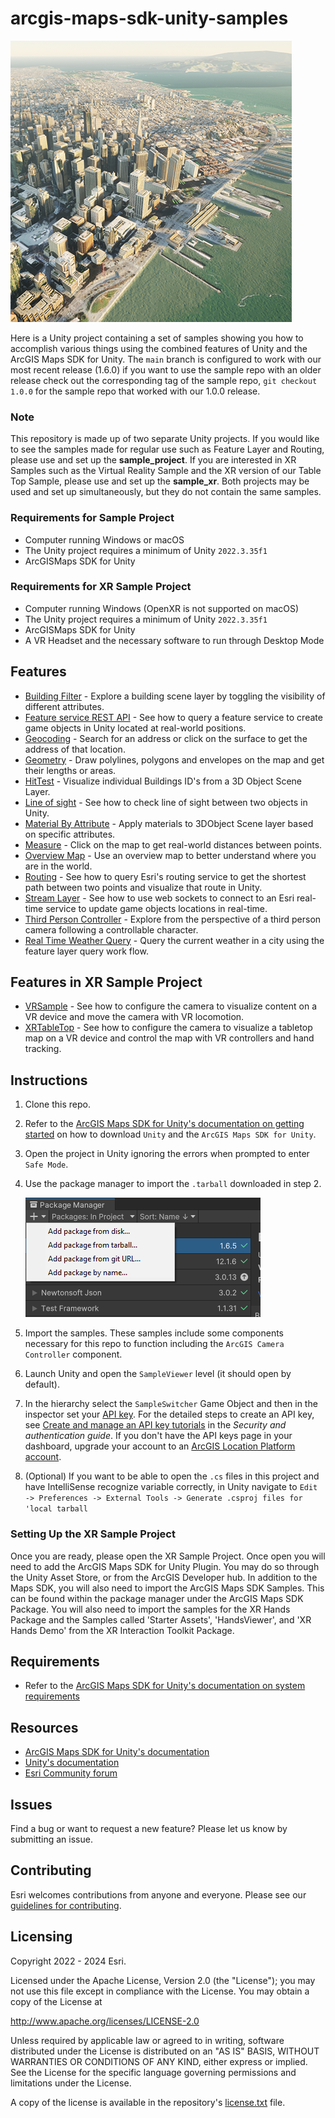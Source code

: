 # arcgis-maps-sdk-unity-samples

![image](arcgis-maps-sdk-unity-samples.png)

Here is a Unity project containing a set of samples showing you how to accomplish various things using the combined features of Unity and the ArcGIS Maps SDK for Unity. The `main` branch is configured to work with our most recent release (1.6.0) if you want to use the sample repo with an older release check out the corresponding tag of the sample repo, `git checkout 1.0.0` for the sample repo that worked with our 1.0.0 release.

### Note

This repository is made up of two separate Unity projects. If you would like to see the samples made for regular use such as Feature Layer and Routing, please use and set up the **sample_project**. If you are interested in XR Samples such as the Virtual Reality Sample and the XR version of our Table Top Sample, please use and set up the **sample_xr**. Both projects may be used and set up simultaneously, but they do not contain the same samples.

### Requirements for Sample Project

* Computer running Windows or macOS
* The Unity project requires a minimum of Unity `2022.3.35f1`
* ArcGISMaps SDK for Unity

### Requirements for XR Sample Project

* Computer running Windows (OpenXR is not supported on macOS)
* The Unity project requires a minimum of Unity `2022.3.35f1`
* ArcGISMaps SDK for Unity
* A VR Headset and the necessary software to run through Desktop Mode

## Features
* [Building Filter](https://github.com/Esri/arcgis-maps-sdk-unity-samples/tree/main/sample_project/Assets/SampleViewer/Samples/BuildingFilter) - Explore a building scene layer by toggling the visibility of different attributes.
* [Feature service REST API](https://github.com/Esri/arcgis-maps-sdk-unity-samples/tree/main/sample_project/Assets/SampleViewer/Samples/FeatureLayer) - See how to query a feature service to create game objects in Unity located at real-world positions.
* [Geocoding](https://github.com/Esri/arcgis-maps-sdk-unity-samples/tree/main/sample_project/Assets/SampleViewer/Samples/Geocoding) - Search for an address or click on the surface to get the address of that location.
* [Geometry](https://github.com/Esri/arcgis-maps-sdk-unity-samples/tree/main/sample_project/Assets/SampleViewer/Samples/Geometry) - Draw polylines, polygons and envelopes on the map and get their lengths or areas.
* [HitTest](https://github.com/Esri/arcgis-maps-sdk-unity-samples/tree/main/sample_project/Assets/SampleViewer/Samples/HitTest) - Visualize individual Buildings ID's from a 3D Object Scene Layer.
* [Line of sight](https://github.com/Esri/arcgis-maps-sdk-unreal-engine-samples/tree/main/sample_project/Content/SampleViewer/Samples/LineOfSight) - See how to check line of sight between two objects in Unity.
* [Material By Attribute](https://github.com/Esri/arcgis-maps-sdk-unity-samples/tree/main/sample_project/Assets/SampleViewer/Samples/MaterialByAttribute) - Apply materials to 3DObject Scene layer based on specific attributes.
* [Measure](https://github.com/Esri/arcgis-maps-sdk-unity-samples/tree/main/sample_project/Assets/SampleViewer/Samples/Measure) - Click on the map to get real-world distances between points.
* [Overview Map](https://github.com/Esri/arcgis-maps-sdk-unity-samples/tree/main/sample_project/Assets/SampleViewer/Samples/OverviewMap/readme.md) - Use an overview map to better understand where you are in the world.
* [Routing](https://github.com/Esri/arcgis-maps-sdk-unity-samples/tree/main/sample_project/Assets/SampleViewer/Samples/Routing) - See how to query Esri's routing service to get the shortest path between two points and visualize that route in Unity.
* [Stream Layer](https://github.com/Esri/arcgis-maps-sdk-unity-samples/tree/main/sample_project/Assets/SampleViewer/Samples/StreamLayer) - See how to use web sockets to connect to an Esri real-time service to update game objects locations in real-time.
* [Third Person Controller](https://github.com/Esri/arcgis-maps-sdk-unity-samples/tree/main/sample_project/Assets/SampleViewer/Samples/ThirdPerson) - Explore from the perspective of a third person camera following a controllable character.
* [Real Time Weather Query](https://github.com/Esri/arcgis-maps-sdk-unity-samples/blob/main/sample_project/Assets/SampleViewer/Samples/WeatherQuery/readme.md) - Query the current weather in a city using the feature layer query work flow.

## Features in XR Sample Project

* [VRSample](https://github.com/Esri/arcgis-maps-sdk-unity-samples/tree/main/xr_sample_project//Assets/SampleViewer/Samples/VRSample) - See how to configure the camera to visualize content on a VR device and move the camera with VR locomotion.
* [XRTableTop](https://github.com/Esri/arcgis-maps-sdk-unity-samples/tree/main/xr_sample_project/Assets/SampleViewer/Samples/XRTableTop) - See how to configure the camera to visualize a tabletop map on a VR device and control the map with VR controllers and hand tracking.

## Instructions

1. Clone this repo.
2. Refer to the [ArcGIS Maps SDK for Unity's documentation on getting started](https://developers.arcgis.com/unity/get-started/) on how to download `Unity` and the `ArcGIS Maps SDK for Unity`.
3. Open the project in Unity ignoring the errors when prompted to enter `Safe Mode`.
4. Use the package manager to import the `.tarball` downloaded in step 2.

   ![image](package-manager.png)

5. Import the samples. These samples include some components necessary for this repo to function including the `ArcGIS Camera Controller` component.

6. Launch Unity and open the `SampleViewer` level (it should open by default).

7. In the hierarchy select the `SampleSwitcher` Game Object and then in the inspector set your [API key](https://developers.arcgis.com/documentation/security-and-authentication/api-key-authentication/). For the detailed steps to create an API key, see [Create and manage an API key tutorials](https://developers.arcgis.com/documentation/security-and-authentication/api-key-authentication/tutorials/create-an-api-key/) in the _Security and authentication guide_. If you don't have the API keys page in your dashboard, upgrade your account to an [ArcGIS Location Platform account](https://location.arcgis.com/sign-up/).

8. (Optional) If you want to be able to open the `.cs` files in this project and have IntelliSense recognize variable correctly, in Unity navigate to `Edit -> Preferences -> External Tools -> Generate .csproj files for 'local tarball`

### Setting Up the XR Sample Project
Once you are ready, please open the XR Sample Project. Once open you will need to add the ArcGIS Maps SDK for Unity Plugin. You may do so through the Unity Asset Store, or from the ArcGIS Developer hub. In addition to the Maps SDK, you will also need to import the ArcGIS Maps SDK Samples. This can be found within the package manager under the ArcGIS Maps SDK Package. You will also need to import the samples for the XR Hands Package and the Samples called 'Starter Assets', 'HandsViewer', and 'XR Hands Demo' from the XR Interaction Toolkit Package.

## Requirements

* Refer to the [ArcGIS Maps SDK for Unity's documentation on system requirements](https://developers.arcgis.com/unity/system-requirements/)

## Resources

* [ArcGIS Maps SDK for Unity's documentation](https://developers.arcgis.com/unity/)
* [Unity's documentation](https://docs.unity.com/)
* [Esri Community forum](https://community.esri.com/t5/arcgis-maps-sdks-for-unity-questions/bd-p/arcgis-maps-sdks-unity-questions)

## Issues

Find a bug or want to request a new feature?  Please let us know by submitting an issue.

## Contributing

Esri welcomes contributions from anyone and everyone. Please see our [guidelines for contributing](https://github.com/esri/contributing).

## Licensing

Copyright 2022 - 2024 Esri.

Licensed under the Apache License, Version 2.0 (the "License");
you may not use this file except in compliance with the License.
You may obtain a copy of the License at

   http://www.apache.org/licenses/LICENSE-2.0

Unless required by applicable law or agreed to in writing, software
distributed under the License is distributed on an "AS IS" BASIS,
WITHOUT WARRANTIES OR CONDITIONS OF ANY KIND, either express or implied.
See the License for the specific language governing permissions and
limitations under the License.

A copy of the license is available in the repository's [license.txt]( https://raw.github.com/Esri/arcgis-maps-sdk-unity-samples/master/license.txt) file.
